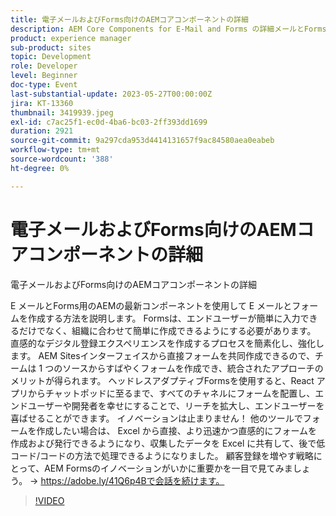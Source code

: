 ```yaml
---
title: 電子メールおよびForms向けのAEMコアコンポーネントの詳細
description: AEM Core Components for E-Mail and Forms の詳細メールとForms用のAEMの最新コンポーネントを使用してメールやフォームを作成する方法を説明します。 Formsは、エンドユーザーが簡単に入力できるだけでなく、組織に合わせて簡単に作成できるようにする必要があります。 直感的なデジタル登録エクスペリエンスを作成するプロセスを簡素化し、強化します。 AEM Sitesインターフェイスから直接フォームを共同作成できるので、チームは 1 つのソースからすばやくフォームを作成でき、統合されたアプローチのメリットが得られます。 ヘッドレスアダプティブFormsを使用すると、React アプリからチャットポッドに至るまで、すべてのチャネルにフォームを配置し、エンドユーザーや開発者を幸せにすることで、リーチを拡大し、エンドユーザーを喜ばせることができます。 イノベーションは止まりません！ 他のツールでフォームを作成したい場合は、 Excel から直接、より迅速かつ直感的にフォームを作成および発行できるようになり、収集したデータを Excel に共有して、後で低コード/コードの方法で処理できるようになりました。 顧客登録を増やす戦略にとって、AEM Formsのイノベーションがいかに重要かを一目で見てみましょう。
product: experience manager
sub-product: sites
topic: Development
role: Developer
level: Beginner
doc-type: Event
last-substantial-update: 2023-05-27T00:00:00Z
jira: KT-13360
thumbnail: 3419939.jpeg
exl-id: c7ac25f1-ec0d-4ba6-bc03-2ff393dd1699
duration: 2921
source-git-commit: 9a297cda953d4414131657f9ac84580aea0eabeb
workflow-type: tm+mt
source-wordcount: '388'
ht-degree: 0%

---
```


# 電子メールおよびForms向けのAEMコアコンポーネントの詳細

電子メールおよびForms向けのAEMコアコンポーネントの詳細

E メールとForms用のAEMの最新コンポーネントを使用して E メールとフォームを作成する方法を説明します。 Formsは、エンドユーザーが簡単に入力できるだけでなく、組織に合わせて簡単に作成できるようにする必要があります。 直感的なデジタル登録エクスペリエンスを作成するプロセスを簡素化し、強化します。 AEM Sitesインターフェイスから直接フォームを共同作成できるので、チームは 1 つのソースからすばやくフォームを作成でき、統合されたアプローチのメリットが得られます。 ヘッドレスアダプティブFormsを使用すると、React アプリからチャットポッドに至るまで、すべてのチャネルにフォームを配置し、エンドユーザーや開発者を幸せにすることで、リーチを拡大し、エンドユーザーを喜ばせることができます。 イノベーションは止まりません！ 他のツールでフォームを作成したい場合は、 Excel から直接、より迅速かつ直感的にフォームを作成および発行できるようになり、収集したデータを Excel に共有して、後で低コード/コードの方法で処理できるようになりました。 顧客登録を増やす戦略にとって、AEM Formsのイノベーションがいかに重要かを一目で見てみましょう。 → https://adobe.ly/41Q6p4Bで会話を続けます。

>[!VIDEO](https://video.tv.adobe.com/v/3419939/?learn=on)
